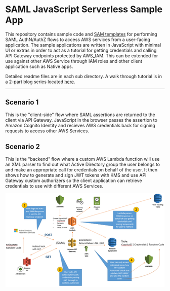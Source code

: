 # SAML JavaScript Serverless Sample App
This repository contains sample code and [SAM templates](http://docs.aws.amazon.com/lambda/latest/dg/deploying-lambda-apps.html) for performing SAML AuthN/AuthZ flows to access AWS services from a user-facing application. The sample applications are written in JavaScript with minimal UI or extras in order to act as a tutorial for getting credentials and calling API Gateway endpoints protected by AWS_IAM. This can be extended for use against other AWS Service through IAM roles and other client application such as Native apps.

Detailed readme files are in each sub directory. A walk through tutorial is in a 2-part blog series located [here](https://aws.amazon.com/blogs/compute/).

---

## Scenario 1
This is the "client-side" flow where SAML assertions are returned to the client via API Gateway. JavaScript in the browser passes the assertion to Amazon Cognito Identity and recieves AWS credentials back for signing requests to access other AWS Services.

## Scenario 2
This is the "backend" flow where a custom AWS Lambda function will use an XML parser to find out what Active Directory group the user belongs to and make an appropriate call for credentials on behalf of the user. It then shows how to generate and sign JWT tokens with KMS and use API Gateway custom authorizers so the client application can retrieve credentials to use with different AWS Services.

![lambdasamltwo_1.png](/Scenario2/lambdasamltwo_1.png?raw=true)